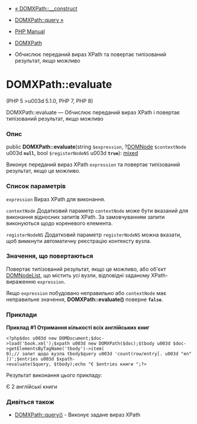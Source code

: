 - [« DOMXPath::\_\_construct](domxpath.construct.md)
- [DOMXPath::query »](domxpath.query.md)

- [PHP Manual](index.md)
- [DOMXPath](class.domxpath.md)
- Обчислює переданий вираз XPath та повертає типізований
результат, якщо можливо

# DOMXPath::evaluate

(PHP 5 \>u003d 5.1.0, PHP 7, PHP 8)

DOMXPath::evaluate — Обчислює переданий вираз XPath і повертає
типізований результат, якщо можливо

### Опис

public **DOMXPath::evaluate**(string `$expression`,
?[DOMNode](class.domnode.md) `$contextNode` u003d **`null`**, bool
`$registerNodeNS` u003d **`true`**):
[mixed](language.types.declarations.md#language.types.declarations.mixed)

Виконує переданий вираз XPath `expression` та повертає
типізований результат, якщо це можливо.

### Список параметрів

`expression`
Вираз XPath для виконання.

`contextNode`
Додатковий параметр `contextNode` може бути вказаний для виконання
відносних запитів XPath. За замовчуванням запити виконуються
щодо кореневого елемента.

`registerNodeNS`
Додатковий параметр `registerNodeNS` можна вказати, щоб вимкнути
автоматичну реєстрацію контексту вузла.

### Значення, що повертаються

Повертає типізований результат, якщо це можливо, або об'єкт
[DOMNodeList](class.domnodelist.md), що містить усі вузли,
відповідні заданому XPath-вираженню `expression`.

Якщо `expression` побудовано неправильно або `contextNode` має неправильне
значення, **DOMXPath::evaluate()** поверне **`false`**.

### Приклади

**Приклад #1 Отримання кількості всіх англійських книг**

` <?php$doc u003d new DOMDocument;$doc->load('book.xml');$xpath u003d new DOMXPath($doc);$tbody u003d $doc->getElementsByTagName('tbody')->item( 0);// запит щодо вузла tbody$query u003d 'count(row/entry[. u003d "en"])';$entries u003d $xpath->evaluate($query, $tbody);echo "Є $entries книги
";?> `

Результат виконання цього прикладу:

Є 2 англійські книги

### Дивіться також

- [DOMXPath::query()](domxpath.query.md) - Виконує задане
вираз XPath
